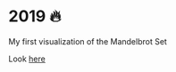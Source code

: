 # 2019 🔥

My first visualization of the Mandelbrot Set

Look [here](https://github.com/0dminnimda/mondebrot_painter/tree/19e42563dc12034669a4eadec431af88510e8811)
